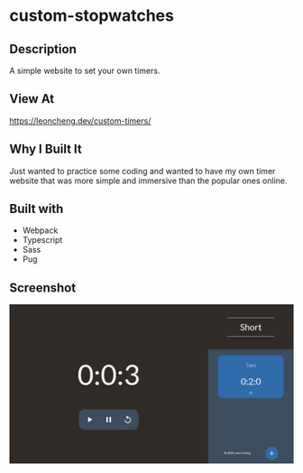 # custom-stopwatches

## Description

A simple website to set your own timers.

## View At

https://leoncheng.dev/custom-timers/

## Why I Built It

Just wanted to practice some coding and wanted to have my own timer website that was more simple and immersive than the popular ones online. 

## Built with

- Webpack
- Typescript
- Sass
- Pug

## Screenshot

![screenshot](screenshot.png)